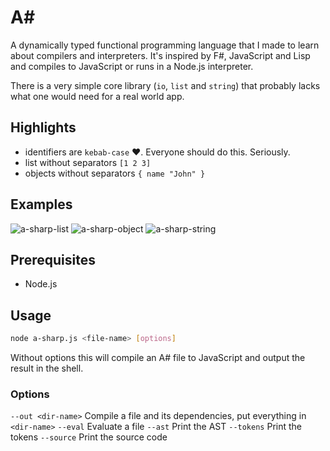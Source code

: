 <h1>A#</h1>

A dynamically typed functional programming language that I made to learn about compilers and interpreters. It's inspired by F#, JavaScript and Lisp and compiles to JavaScript or runs in a Node.js interpreter.

There is a very simple core library (`io`, `list` and `string`) that probably lacks what one would need for a real world app.

## Highlights

- identifiers are `kebab-case` ❤️. Everyone should do this. Seriously.
- list without separators `[1 2 3]`
- objects without separators `{ name "John" }`

## Examples

![a-sharp-list](https://user-images.githubusercontent.com/13281350/76029538-f4e7ee00-5f34-11ea-86b2-361ee822857b.png)
![a-sharp-object](https://user-images.githubusercontent.com/13281350/76029542-f6b1b180-5f34-11ea-95a3-84f220ba2e89.png)
![a-sharp-string](https://user-images.githubusercontent.com/13281350/76029545-f74a4800-5f34-11ea-9973-8c4ebf8a9e8d.png)

## Prerequisites

- Node.js

## Usage

```bash
node a-sharp.js <file-name> [options]
```

Without options this will compile an A# file to JavaScript and output the result in the shell.

### Options

`--out <dir-name>` Compile a file and its dependencies, put everything in `<dir-name>`
`--eval` Evaluate a file
`--ast` Print the AST
`--tokens` Print the tokens
`--source` Print the source code
